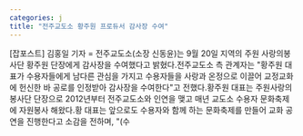 ```yaml
---
categories: j
title: "전주교도소 황주원 프로듀서 감사장 수여"
---
```

[잡포스트] 김홍일 기자 = 전주교도소(소장 신동윤)는 9월 20일 지역의 주원 사랑의봉사단 황주원 단장에게 감사장을 수여했다고 밝혔다.전주교도소 측 관계자는 "황주원 대표가 수용자들에게 남다른 관심을 가지고 수용자들을 사랑과 온정으로 이끌어 교정교화에 헌신한 바 공로를 인정받아 감사장을 수여한다"고 전했다.황주원 대표는 주원사랑의봉사단 단장으로 2012년부터 전주교도소와 인연을 맺고 매년 교도소 수용자 문화축제에 자원봉사 해왔다.황 대표는 앞으로도 수용자와 함께 하는 문화축제를 만들어 교화 공연을 진행한다고 소감을 전하며, "(수
